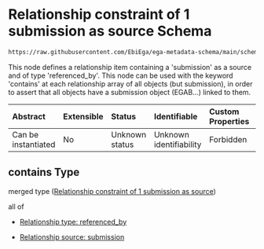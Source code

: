 # Relationship constraint of 1 submission as source Schema

```txt
https://raw.githubusercontent.com/EbiEga/ega-metadata-schema/main/schemas/EGA.sample.json#/properties/sample_relationships/contains
```

This node defines a relationship item containing a 'submission' as a source and of type 'referenced\_by'. This node can be used with the keyword 'contains' at each relationship array of all objects (but submission), in order to assert that all objects have a submission object (EGAB...) linked to them.

| Abstract            | Extensible | Status         | Identifiable            | Custom Properties | Additional Properties | Access Restrictions | Defined In                                                                   |
| :------------------ | :--------- | :------------- | :---------------------- | :---------------- | :-------------------- | :------------------ | :--------------------------------------------------------------------------- |
| Can be instantiated | No         | Unknown status | Unknown identifiability | Forbidden         | Allowed               | none                | [EGA.sample.json\*](../../../schemas/EGA.sample.json "open original schema") |

## contains Type

merged type ([Relationship constraint of 1 submission as source](ega-17-properties-sample-relationships-relationship-constraint-of-1-submission-as-source.md))

all of

*   [Relationship type: referenced_by](ega-12-definitions-relationship-type-referenced_by.md "check type definition")

*   [Relationship source: submission](ega-12-definitions-relationship-source-submission.md "check type definition")
